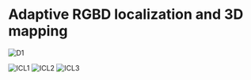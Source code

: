 # Adaptive RGBD localization and 3D mapping

![D1](/home/antonio/Pictures/Selection_006.png)

![ICL1](/home/antonio/Pictures/Selection_008.png)
![ICL2](/home/antonio/Pictures/Selection_009.png)
![ICL3](/home/antonio/Pictures/Selection_010.png)
